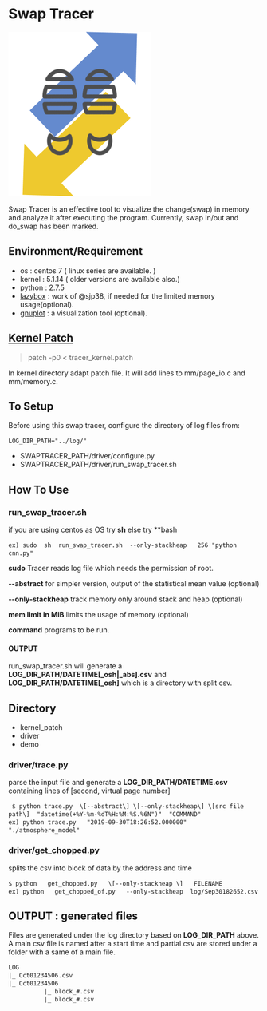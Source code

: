 # Swap Tracer
![swaptracer](./icon.png)

Swap Tracer is an effective tool to visualize the change(swap) in memory and analyze it after executing the program. Currently, swap in/out and do_swap has been marked.

## Environment/Requirement
+ os : centos 7 ( linux series are available. )
+ kernel : 5.1.14 ( older versions are available also.)  
+ python : 2.7.5
+ [lazybox](https://github.com/sjp38/lazybox) : work of @sjp38, if needed for the limited memory usage(optional).
+ [gnuplot](http://www.gnuplot.info/) : a visualization tool (optional).

## [Kernel Patch](https://github.com/lynring24/swap_tracer/blob/master/tracer_kernel.patch)
> patch -p0 < tracer_kernel.patch   

In kernel directory adapt patch file. It will add lines to mm/page_io.c and mm/memory.c.

## To Setup
Before using this swap tracer, configure the directory of log files from:

```
LOG_DIR_PATH="../log/" 
```
+ SWAPTRACER_PATH/driver/configure.py    
+ SWAPTRACER_PATH/driver/run\_swap\_tracer.sh  


## How To Use
### run_swap_tracer.sh
if you are using centos as OS try **sh** else try **bash
```$ sudo  [sh/bash]  SWAPTRACER_PATH/swaptracer/run_swap_tracer.sh  \[--abstract\] \[--only-stackheap\]  MEMLIMIT "COMMAND"        
ex) sudo  sh  run_swap_tracer.sh  --only-stackheap   256 "python cnn.py"
```

**sudo** Tracer reads log file which needs the permission of root. 

**--abstract**  for simpler version, output of the statistical mean value (optional)

**--only-stackheap** track memory only around stack and heap (optional)

**mem limit in MiB** limits the usage of memory (optional)

**command** programs to be run.


#### OUTPUT
run_swap_tracer.sh will generate a **LOG_DIR_PATH/DATETIME\[_osh\|_abs\].csv** and **LOG_DIR_PATH/DATETIME[_osh]** which is a directory with split csv. 


## Directory 
+ kernel_patch
+ driver 
+ demo


### driver/trace.py
parse the input file and generate a **LOG_DIR_PATH/DATETIME.csv** containing lines of \[second, virtual page number\]

```
 $ python trace.py  \[--abstract\] \[--only-stackheap\] \[src file path\]  "datetime(+%Y-%m-%dT%H:%M:%S.%6N")"  "COMMAND"   
ex) python trace.py   "2019-09-30T18:26:52.000000"   "./atmosphere_model"
```

### driver/get_chopped.py
splits the csv into block of data by the address and time

```
$ python   get_chopped.py   \[--only-stackheap \]   FILENAME  
ex) python   get_chopped_of.py   --only-stackheap  log/Sep30182652.csv
``` 

## OUTPUT : generated files 
Files are generated under the log directory based on **LOG_DIR_PATH** above. A main csv file is named after a start time  and partial csv are stored under a folder with a same of a main file.  

```
LOG
|_ Oct01234506.csv
|_ Oct01234506 
          |_ block_#.csv
          |_ block_#.csv
```
